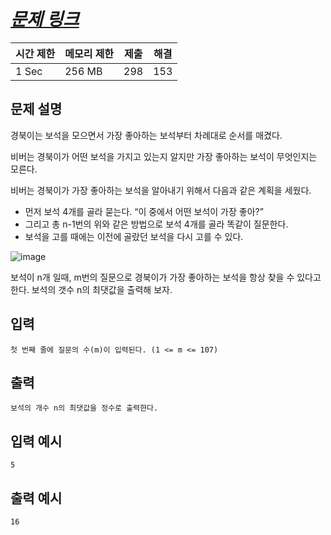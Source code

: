 # ***[문제 링크](https://codeup.kr/problem.php?id=2335)***

| 시간 제한 | 메모리 제한 | 제출 | 해결 |
| --- | --- | --- | --- |
| 1 Sec | 256 MB | 298 | 153 |

## **문제 설명**

경북이는 보석을 모으면서 가장 좋아하는 보석부터 차례대로 순서를 매겼다.

비버는 경북이가 어떤 보석을 가지고 있는지 알지만 가장 좋아하는 보석이 무엇인지는 모른다.

비버는 경북이가 가장 좋아하는 보석을 알아내기 위해서 다음과 같은 계획을 세웠다.

- 먼저 보석 4개를 골라 묻는다. “이 중에서 어떤 보석이 가장 좋아?”
- 그리고 총 n-1번의 위와 같은 방법으로 보석 4개를 골라 똑같이 질문한다.
- 보석을 고를 때에는 이전에 골랐던 보석을 다시 고를 수 있다.

![image](https://github.com/wkdtjdwns/Python/assets/128266768/e083a8bc-d943-4995-9ab6-3acbd92f9f15)


보석이 n개 일때, m번의 질문으로 경북이가 가장 좋아하는 보석을 항상 찾을 수 있다고 한다. 보석의 갯수 n의 최댓값을 출력해 보자.

## **입력**

```
첫 번째 줄에 질문의 수(m)이 입력된다. (1 <= m <= 107)
```

## **출력**

```
보석의 개수 n의 최댓값을 정수로 출력한다.
```

## **입력 예시**

```
5
```

## **출력 예시**

```
16
```
